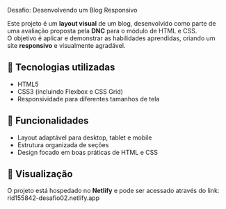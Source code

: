 Desafio: Desenvolvendo um Blog Responsivo

Este projeto é um **layout visual**  de um blog, desenvolvido como parte de uma avaliação proposta pela **DNC** para o módulo de HTML e CSS.  
O objetivo é aplicar e demonstrar as habilidades aprendidas, criando um site **responsivo** e visualmente agradável.

## 🚀 Tecnologias utilizadas
- HTML5
- CSS3 (incluindo Flexbox e CSS Grid)
- Responsividade para diferentes tamanhos de tela

## 📌 Funcionalidades
- Layout adaptável para desktop, tablet e mobile
- Estrutura organizada de seções
- Design focado em boas práticas de HTML e CSS

## 🔗 Visualização
O projeto está hospedado no **Netlify** e pode ser acessado através do link:
rid155842-desafio02.netlify.app 
